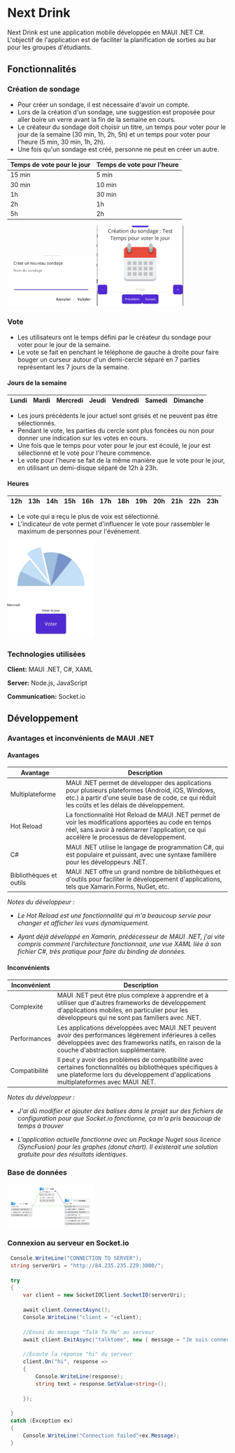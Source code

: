 # Next Drink

Next Drink est une application mobile développée en MAUI .NET C#. L'objectif de l'application est de faciliter la planification de sorties au bar pour les groupes d'étudiants.

## Fonctionnalités

### Création de sondage

- Pour créer un sondage, il est nécessaire d'avoir un compte.
- Lors de la création d'un sondage, une suggestion est proposée pour aller boire un verre avant la fin de la semaine en cours.
- Le créateur du sondage doit choisir un titre, un temps pour voter pour le jour de la semaine (30 min, 1h, 2h, 5h) et un temps pour voter pour l'heure (5 min, 30 min, 1h, 2h).
- Une fois qu'un sondage est créé, personne ne peut en créer un autre.

| Temps de vote pour le jour | Temps de vote pour l'heure |
| --- | --- |
| 15 min | 5 min |
| 30 min | 10 min |   
| 1h   | 30 min |   
| 2h   | 1h |   
| 5h   | 2h |   

<img src="src/createVote.png" alt="createVote" width="200"/>
<img src="src/timerDay.png" alt="timerDay" width="200"/>


### Vote

- Les utilisateurs ont le temps défini par le créateur du sondage pour voter pour le jour de la semaine.
- Le vote se fait en penchant le téléphone de gauche à droite pour faire bouger un curseur autour d'un demi-cercle séparé en 7 parties représentant les 7 jours de la semaine.
#### Jours de la semaine

| Lundi | Mardi | Mercredi | Jeudi | Vendredi | Samedi | Dimanche |
| --- | --- | --- | --- | --- | --- | --- |
- Les jours précédents le jour actuel sont grisés et ne peuvent pas être sélectionnés.
- Pendant le vote, les parties du cercle sont plus foncées ou non pour donner une indication sur les votes en cours.
- Une fois que le temps pour voter pour le jour est écoulé, le jour est sélectionné et le vote pour l'heure commence.
- Le vote pour l'heure se fait de la même manière que le vote pour le jour, en utilisant un demi-disque séparé de 12h à 23h.
#### Heures

| 12h | 13h | 14h | 15h | 16h | 17h | 18h | 19h | 20h | 21h | 22h | 23h |
| --- | --- | --- | --- | --- | --- | --- | --- | --- | --- | --- | --- |
- Le vote qui a reçu le plus de voix est sélectionné.
- L'indicateur de vote permet d'influencer le vote pour rassembler le maximum de personnes pour l'événement.

<img src="src/voteday.jpg" alt="voteday" width="200"/>


### Technologies utilisées

**Client:** MAUI .NET, C#, XAML

**Server:** Node.js, JavaScript

**Communication:** Socket.io 


## Développement 

### Avantages et inconvénients de MAUI .NET

#### Avantages

| Avantage | Description |
| --- | --- |
| Multiplateforme | MAUI .NET permet de développer des applications pour plusieurs plateformes (Android, iOS, Windows, etc.) à partir d'une seule base de code, ce qui réduit les coûts et les délais de développement. |
| Hot Reload | La fonctionnalité Hot Reload de MAUI .NET permet de voir les modifications apportées au code en temps réel, sans avoir à redémarrer l'application, ce qui accélère le processus de développement. |
| C# | MAUI .NET utilise le langage de programmation C#, qui est populaire et puissant, avec une syntaxe familière pour les développeurs .NET. |
| Bibliothèques et outils | MAUI .NET offre un grand nombre de bibliothèques et d'outils pour faciliter le développement d'applications, tels que Xamarin.Forms, NuGet, etc. |

*Notes du développeur :*


* *Le Hot Reload est une fonctionnalité qui m'a beaucoup servie pour changer et afficher les vues dynamiquement.*

* *Ayant déjà développé en Xamarin, prédécesseur de MAUI .NET, j'ai vite compris comment l'architecture fonctionnait, une vue XAML liée à son fichier C#, très pratique pour faire du binding de données.*

#### Inconvénients

| Inconvénient | Description |
| --- | --- |
| Complexité | MAUI .NET peut être plus complexe à apprendre et à utiliser que d'autres frameworks de développement d'applications mobiles, en particulier pour les développeurs qui ne sont pas familiers avec .NET. |
| Performances | Les applications développées avec MAUI .NET peuvent avoir des performances légèrement inférieures à celles développées avec des frameworks natifs, en raison de la couche d'abstraction supplémentaire. |
| Compatibilité | Il peut y avoir des problèmes de compatibilité avec certaines fonctionnalités ou bibliothèques spécifiques à une plateforme lors du développement d'applications multiplateformes avec MAUI .NET. |

*Notes du développeur :*


* *J'ai dû modifier et ajouter des balises dans le projet sur des fichiers de configuration pour que Socket.io fonctionne, ça m'a pris beaucoup de temps à trouver*

* *L'application actuelle fonctionne avec un Package Nuget sous licence (SyncFusion) pour les graphes (donut chart). Il existerait une solution gratuite pour des résultats identiques.*

### Base de données

<img src="src/bdd.png" alt="bdd" width="200"/>


### Connexion au serveur en Socket.io
```c#
 Console.WriteLine("CONNECTION TO SERVER");
 string serverUri = "http://84.235.235.229:3000/";

 try
 {
     var client = new SocketIOClient.SocketIO(serverUri);

     await client.ConnectAsync();
     Console.WriteLine("client = "+client);

     //Envoi du message "Talk To Me" au serveur
     await client.EmitAsync("talktome", new { message = "Je suis connecté !" });

     //Ecoute la réponse "hi" du serveur
     client.On("hi", response =>
     {
         Console.WriteLine(response);
         string text = response.GetValue<string>();

     });

 }
 catch (Exception ex)
 {
     Console.WriteLine("Connection failed"+ex.Message);
 }
```